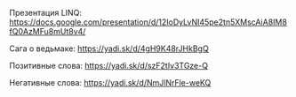 Презентация LINQ: https://docs.google.com/presentation/d/12IoDyLvNI45pe2tn5XMscAiA8IM8fQ0AzMFu8mUt8v4/

Сага о ведьмаке: https://yadi.sk/d/4gH9K48rJHkBgQ

Позитивные слова: https://yadi.sk/d/szF2tIv3TGze-Q

Негативные слова: https://yadi.sk/d/NmJlNrFle-weKQ
